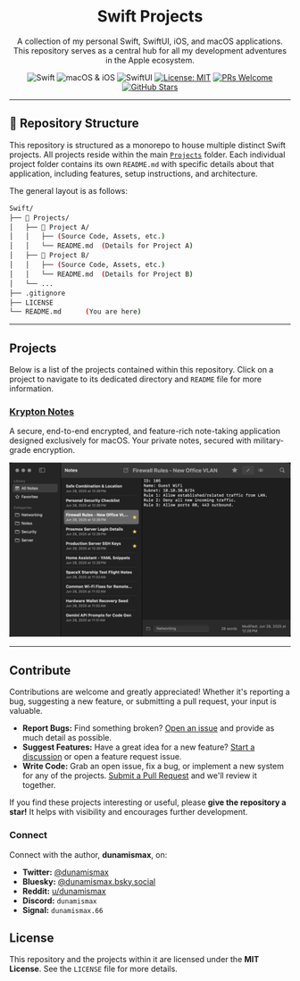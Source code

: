 <h1 align="center">Swift Projects</h1>

<p align="center">
  A collection of my personal Swift, SwiftUI, iOS, and macOS applications.
  <br />
  This repository serves as a central hub for all my development adventures in the Apple ecosystem.
</p>

<p align="center">
  <img src="https://img.shields.io/badge/Language-Swift-orange.svg" alt="Swift">
  <img src="https://img.shields.io/badge/Platform-macOS | iOS-lightgrey.svg" alt="macOS & iOS">
  <img src="https://img.shields.io/badge/Framework-SwiftUI-blue.svg" alt="SwiftUI">
  <a href="https://github.com/dunamismax/Swift/blob/main/LICENSE"><img src="https://img.shields.io/badge/License-MIT-yellow.svg" alt="License: MIT"></a>
  <a href="https://github.com/dunamismax/Swift/pulls"><img src="https://img.shields.io/badge/PRs-welcome-brightgreen.svg?style=flat-square" alt="PRs Welcome"></a>
  <a href="https://github.com/dunamismax/Swift/stargazers"><img src="https://img.shields.io/github/stars/dunamismax/Swift?style=social" alt="GitHub Stars"></a>
</p>

---

## 📂 Repository Structure

This repository is structured as a monorepo to house multiple distinct Swift projects. All projects reside within the main [`Projects`](https://github.com/dunamismax/Swift/tree/main/Projects) folder. Each individual project folder contains its own `README.md` with specific details about that application, including features, setup instructions, and architecture.

The general layout is as follows:

```sh
Swift/
├── 📁 Projects/
│   ├── 📁 Project A/
│   │   ├── (Source Code, Assets, etc.)
│   │   └── README.md  (Details for Project A)
│   ├── 📁 Project B/
│   │   ├── (Source Code, Assets, etc.)
│   │   └── README.md  (Details for Project B)
│   └── ...
├── .gitignore
├── LICENSE
└── README.md      (You are here)
```

---

## Projects

Below is a list of the projects contained within this repository. Click on a project to navigate to its dedicated directory and `README` file for more information.

### [Krypton Notes](https://github.com/dunamismax/Swift/tree/main/Projects/Krypton%20Notes)

A secure, end-to-end encrypted, and feature-rich note-taking application designed exclusively for macOS. Your private notes, secured with military-grade encryption.

<p align="center">
  <a href="https://github.com/dunamismax/Swift/tree/main/Projects/Krypton%20Notes">
    <img src="https://github.com/dunamismax/Swift/blob/main/Projects/Krypton%20Notes/Krypton-Notes-Screenshot.png?raw=true" width="850">
  </a>
</p>

<!-- When adding a new project, copy the format above -->

---

## Contribute

Contributions are welcome and greatly appreciated! Whether it's reporting a bug, suggesting a new feature, or submitting a pull request, your input is valuable.

- **Report Bugs:** Find something broken? [Open an issue](https://github.com/dunamismax/Swift/issues) and provide as much detail as possible.
- **Suggest Features:** Have a great idea for a new feature? [Start a discussion](https://github.com/dunamismax/Swift/discussions) or open a feature request issue.
- **Write Code:** Grab an open issue, fix a bug, or implement a new system for any of the projects. [Submit a Pull Request](https://github.com/dunamismax/Swift/pulls) and we'll review it together.

If you find these projects interesting or useful, please **give the repository a star!** It helps with visibility and encourages further development.

### Connect

Connect with the author, **dunamismax**, on:

- **Twitter:** [@dunamismax](https://twitter.com/dunamismax)
- **Bluesky:** [@dunamismax.bsky.social](https://bsky.app/profile/dunamismax.bsky.social)
- **Reddit:** [u/dunamismax](https://www.reddit.com/user/dunamismax)
- **Discord:** `dunamismax`
- **Signal:** `dunamismax.66`

## License

This repository and the projects within it are licensed under the **MIT License**. See the `LICENSE` file for more details.
